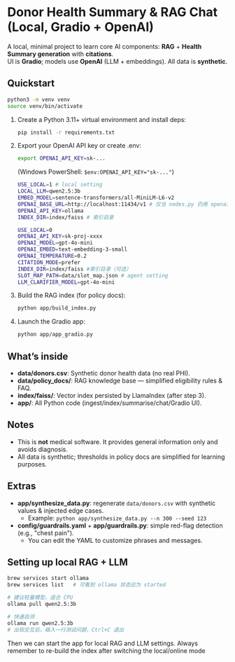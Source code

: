 # Donor Health Summary & RAG Chat (Local, Gradio + OpenAI)

A local, minimal project to learn core AI components: **RAG** + **Health Summary generation** with **citations**.  
UI is **Gradio**; models use **OpenAI** (LLM + embeddings). All data is **synthetic**.

## Quickstart
```bash
python3 -m venv venv
source venv/bin/activate
```
1. Create a Python 3.11+ virtual environment and install deps:
   ```bash
   pip install -r requirements.txt
   ```

2. Export your OpenAI API key or create .env:
   ```bash
   export OPENAI_API_KEY=sk-...
   ```
   (Windows PowerShell: `$env:OPENAI_API_KEY="sk-..."`)

   ```bash
   USE_LOCAL=1 # local setting
   LOCAL_LLM=qwen2.5:3b
   EMBED_MODEL=sentence-transformers/all-MiniLM-L6-v2
   OPENAI_BASE_URL=http://localhost:11434/v1 # 仅当 nodes.py 仍用 openai 客户端时需要，让它指向 Ollama 的 OpenAI 兼容端点
   OPENAI_API_KEY=ollama
   INDEX_DIR=index/faiss # 索引目录
   ```

   ```bash
   USE_LOCAL=0
   OPENAI_API_KEY=sk-proj-xxxx
   OPENAI_MODEL=gpt-4o-mini
   OPENAI_EMBED=text-embedding-3-small
   OPENAI_TEMPERATURE=0.2
   CITATION_MODE=prefer
   INDEX_DIR=index/faiss #索引目录（可选）
   SLOT_MAP_PATH=data/slot_map.json # agent setting
   LLM_CLARIFIER_MODEL=gpt-4o-mini
   ```

3. Build the RAG index (for policy docs):
   ```bash
   python app/build_index.py
   ```

4. Launch the Gradio app:
   ```bash
   python app/app_gradio.py
   ```

## What’s inside
- **data/donors.csv**: Synthetic donor health data (no real PHI).
- **data/policy_docs/**: RAG knowledge base — simplified eligibility rules & FAQ.
- **index/faiss/**: Vector index persisted by LlamaIndex (after step 3).
- **app/**: All Python code (ingest/index/summarise/chat/Gradio UI).

## Notes
- This is **not** medical software. It provides general information only and avoids diagnosis.
- All data is synthetic; thresholds in policy docs are simplified for learning purposes.


## Extras
- **app/synthesize_data.py**: regenerate `data/donors.csv` with synthetic values & injected edge cases.
  - Example: `python app/synthesize_data.py --n 300 --seed 123`
- **config/guardrails.yaml** + **app/guardrails.py**: simple red-flag detection (e.g., "chest pain").
  - You can edit the YAML to customize phrases and messages.


## Setting up local RAG + LLM
```bash
brew services start ollama
brew services list   # 可看到 ollama 状态应为 started
```

```bash 
# 建议轻量模型，适合 CPU
ollama pull qwen2.5:3b
```

```bash
# 快速自测
ollama run qwen2.5:3b
# 出现交互后，输入一行测试问题，Ctrl+C 退出
```

Then we can start the app for local RAG and LLM settings. Always remember to re-build the index after switching the local/online mode 